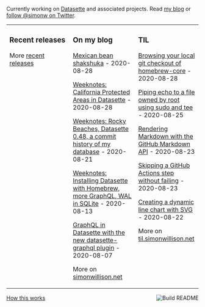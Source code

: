 Currently working on [Datasette](https://datasette.readthedocs.io/) and associated projects. Read [my blog](https://simonwillison.net/) or [follow @simonw on Twitter](https://twitter.com/simonw).

<table><tr><td valign="top" width="33%">

### Recent releases
<!-- recent_releases starts -->

<!-- recent_releases ends -->
More [recent releases](https://github.com/simonw/simonw/blob/main/releases.md)
</td><td valign="top" width="34%">

### On my blog
<!-- blog starts -->
[Mexican bean shakshuka](http://simonwillison.net/2020/Aug/28/mexican-bean-shakshuka/) - 2020-08-28

[Weeknotes: California Protected Areas in Datasette](http://simonwillison.net/2020/Aug/28/weeknotes-cpad/) - 2020-08-28

[Weeknotes: Rocky Beaches, Datasette 0.48, a commit history of my database](http://simonwillison.net/2020/Aug/21/weeknotes-rocky-beaches/) - 2020-08-21

[Weeknotes: Installing Datasette with Homebrew, more GraphQL, WAL in SQLite](http://simonwillison.net/2020/Aug/13/weeknotes-datasette-homebrew-graphql/) - 2020-08-13

[GraphQL in Datasette with the new datasette-graphql plugin](http://simonwillison.net/2020/Aug/7/datasette-graphql/) - 2020-08-07
<!-- blog ends -->
More on [simonwillison.net](https://simonwillison.net/)
</td><td valign="top" width="33%">

### TIL
<!-- tils starts -->
[Browsing your local git checkout of homebrew-core](https://github.com/simonw/til/blob/main/homebrew/homebrew-core-local-git-checkout.md) - 2020-08-28

[Piping echo to a file owned by root using sudo and tee](https://github.com/simonw/til/blob/main/linux/echo-pipe-to-file-su.md) - 2020-08-25

[Rendering Markdown with the GitHub Markdown API](https://github.com/simonw/til/blob/main/markdown/github-markdown-api.md) - 2020-08-23

[Skipping a GitHub Actions step without failing](https://github.com/simonw/til/blob/main/github-actions/continue-on-error.md) - 2020-08-23

[Creating a dynamic line chart with SVG](https://github.com/simonw/til/blob/main/svg/dynamic-line-chart.md) - 2020-08-22
<!-- tils ends -->
More on [til.simonwillison.net](https://til.simonwillison.net/)
</td></tr></table>

<a href="https://github.com/simonw/simonw/actions"><img src="https://github.com/simonw/simonw/workflows/Build%20README/badge.svg" align="right" alt="Build README"></a> <a href="https://simonwillison.net/2020/Jul/10/self-updating-profile-readme/">How this works</a>
